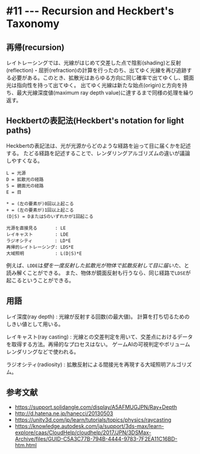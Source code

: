 # #11 --- Recursion and Heckbert's Taxonomy

## 再帰(recursion)

レイトレーシングでは、光線がはじめて交差した点で陰影(shading)と反射(reflection)・屈折(refraction)の計算を行ったのち、出てゆく光線を再び追跡する必要がある。このとき、拡散光はあらゆる方向に同じ確率で出てゆくし、鏡面光は指向性を持って出てゆく。
出てゆく光線は新たな始点(origin)と方向を持ち、最大光線深度値(maximum ray depth value)に達するまで同様の処理を繰り返す。

## Heckbertの表記法(Heckbert's notation for light paths)

Heckbertの表記法は、光が光源からどのような経路を辿って目に届くかを記述する。
たどる経路を記述することで、レンダリングアルゴリズムの違いが議論しやすくなる。

```
L = 光源
D = 拡散光の経路
S = 鏡面光の経路
E = 目

* = (左の要素が)0回以上起こる
+ = (左の要素が)1回以上起こる
(D|S) = DまたはSのいずれかが1回起こる

光源を直接見る　　　　: LE
レイキャスト　　　　　: LDE
ラジオシティ　　　　　: LD*E
再帰的レイトレーシング: LDS*E
大域照明　　　　　　　: L(D|S)*E
```

例えば、`LDDE`は*壁を一度反射した拡散光が物体で拡散反射して目に届いた*、と読み解くことができる。
また、物体が鏡面反射も行うなら、同じ経路で`LDSE`が起こるということができる。

## 用語

レイ深度(ray depth)
: 光線が反射する回数(の最大値)。
  計算を打ち切るためのしきい値として用いる。

レイキャスト(ray casting)
: 光線との交差判定を用いて、交差点におけるデータを取得する方法。再帰的なプロセスはない。
  ゲームAIの可視判定やボリュームレンダリングなどで使われる。

ラジオシティ(radiosity)
: 拡散反射による間接光を再現する大域照明アルゴリズム。

## 参考文献

- https://support.solidangle.com/display/A5AFMUGJPN/Ray+Depth
- http://d.hatena.ne.jp/hanecci/20130503
- https://unity3d.com/jp/learn/tutorials/topics/physics/raycasting
- https://knowledge.autodesk.com/ja/support/3ds-max/learn-explore/caas/CloudHelp/cloudhelp/2017/JPN/3DSMax-Archive/files/GUID-C5A3C77B-794B-4444-9783-7F2EA11C16BD-htm.html
